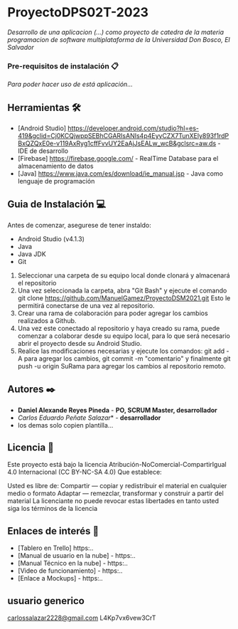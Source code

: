 # ProyectoDPS02T-2023
_Desarrollo de una aplicacion (...) como proyecto de catedra de la materia programacion de software multiplataforma de la Universidad Don Bosco, El Salvador_

### Pre-requisitos de instalación 📋

_Para poder hacer uso de está aplicación..._

## Herramientas 🛠️

* [Android Studio] https://developer.android.com/studio?hl=es-419&gclid=Cj0KCQjwppSEBhCGARIsANIs4p4EyyCZX7TunXEly893f1rdPBxQZQxE0e-v119AxRyg1cffFvvUY2EaAjJsEALw_wcB&gclsrc=aw.ds - IDE de desarrollo
* [Firebase] https://firebase.google.com/ - RealTime Database para el almacenamiento de datos
* [Java] https://www.java.com/es/download/ie_manual.jsp - Java como lenguaje de programación

## Guia de Instalación 💻

Antes de comenzar, asegurese de tener instaldo:

* Android Studio (v4.1.3)
* Java
* Java JDK
* Git

1. Seleccionar una carpeta de su equipo local donde clonará y almacenará el repositorio
2. Una vez seleccionada la carpeta, abra "Git Bash" y ejecute el comando git clone https://github.com/ManuelGamez/ProyectoDSM2021.git Esto le permitirá conectarse de una vez al repositorio.
3. Crear una rama de colaboración para poder agregar los cambios realizados a Github.
4. Una vez este conectado al repositorio y haya creado su rama, puede comenzar a colaborar desde su equipo local, para lo que será necesario abrir el proyecto desde su Android Studio.
5. Realice las modificaciones necesarias y ejecute los comandos: git add -A para agregar los cambios, git commit -m "comentario" y finalmente git push -u origin SuRama para agregar los cambios al repositorio remoto.

## Autores ✒️

* **Daniel Alexande Reyes Pineda** - **PO, SCRUM Master, desarrollador**
* *Carlos Eduardo Peñate Salazar** - **desarrollador**
* los demas solo copien plantilla...

## Licencia 📄

Este proyecto está bajo la licencia Atribución-NoComercial-CompartirIgual 4.0 Internacional (CC BY-NC-SA 4.0)
Que establece:

Usted es libre de:
Compartir — copiar y redistribuir el material en cualquier medio o formato
Adaptar — remezclar, transformar y construir a partir del material
La licenciante no puede revocar estas libertades en tanto usted siga los términos de la licencia

## Enlaces de interés 👀

* [Tablero en Trello] https:..
* [Manual de usuario en la nube] - https:..
* [Manual Técnico en la nube] - https:..
* [Video de funcionamiento] - https:..
* [Enlace a Mockups] - https:..

## usuario generico
 carlossalazar2228@gmail.com
 L4Kp7vx6vew3CrT